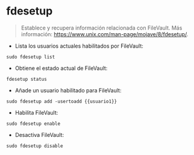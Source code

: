 # fdesetup

> Establece y recupera información relacionada con FileVault.
> Más información: <https://www.unix.com/man-page/mojave/8/fdesetup/>.

- Lista los usuarios actuales habilitados por FileVault:

`sudo fdesetup list`

- Obtiene el estado actual de FileVault:

`fdesetup status`

- Añade un usuario habilitado para FileVault:

`sudo fdesetup add -usertoadd {{usuario1}}`

- Habilita FileVault:

`sudo fdesetup enable`

- Desactiva FileVault:

`sudo fdesetup disable`
